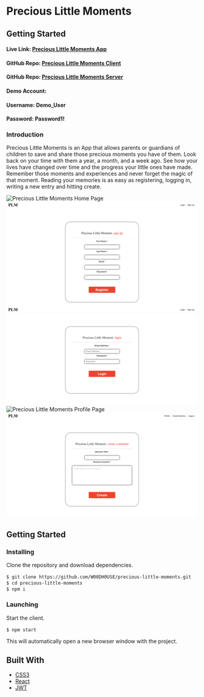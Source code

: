 # Precious Little Moments

## Getting Started
#### Live Link: [Precious Little Moments App](https://?)
#### GitHub Repo: [Precious Little Moments Client](https://github.com/W00DH0USE/precious-little-moments/)
#### GitHub Repo: [Precious Little Moments Server](https://github.com/W00DH0USE/precious-little-moments-server/)

#### Demo Account:
#### Username: Demo_User
#### Password: Password1!

### Introduction
Precious Little Moments is an App that allows parents or guardians of children to save and share those precious moments you have of them. Look back on your time with them a year, a month, and a week ago. See how your lives have changed over time and the progress your little ones have made. Remember those moments and experiences and never forget the magic of that moment. Reading your memories is as easy as registering, logging in, writing a new entry and hitting create.

![Precious Little Moments Home Page](./public/images/home.png)
![Precious Little Moments Register Page](./public/images/register.png)
![Precious Little Moments Login Page](./public/images/login.png)
![Precious Little Moments Profile Page](./public/images/profile.png)
![Precious Little Moments Create Moment Page](./public/images/create-moment.png)

## Getting Started
### Installing
Clone the repository and download dependencies.
```
$ git clone https://github.com/W00DH0USE/precious-little-moments.git
$ cd precious-little-moments
$ npm i
```

### Launching
Start the client.
```
$ npm start
```
This will automatically open a new browser window with the project.

## Built With

 - [CSS3](https://developer.mozilla.org/en-US/docs/Web/CSS/CSS3)
 - [React](https://reactjs.org/)
 - [JWT](https://jwt.io/)